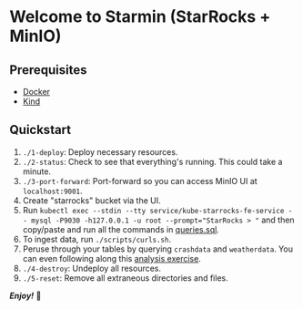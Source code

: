 # Welcome to Starmin (StarRocks + MinIO)

## Prerequisites

- [Docker](https://docs.docker.com/engine/install/)
- [Kind](https://kind.sigs.k8s.io/docs/user/quick-start/#installation)

## Quickstart

1. `./1-deploy`: Deploy necessary resources.
2. `./2-status`: Check to see that everything's running. This could take a minute.
3. `./3-port-forward`: Port-forward so you can access MinIO UI at `localhost:9001`.
4. Create "starrocks" bucket via the UI.
5. Run `kubectl exec --stdin --tty service/kube-starrocks-fe-service -- mysql -P9030 -h127.0.0.1 -u root --prompt="StarRocks > "` and then copy/paste and run all the commands in [queries.sql](scripts/queries.sql).
6. To ingest data, run `./scripts/curls.sh`.
7. Peruse through your tables by querying `crashdata` and `weatherdata`. You can even following along this [analysis exercise](https://docs.starrocks.io/docs/quick_start/helm/#answer-some-questions).
8. `./4-destroy`: Undeploy all resources.
9. `./5-reset`: Remove all extraneous directories and files.

***Enjoy!*** 🤗

